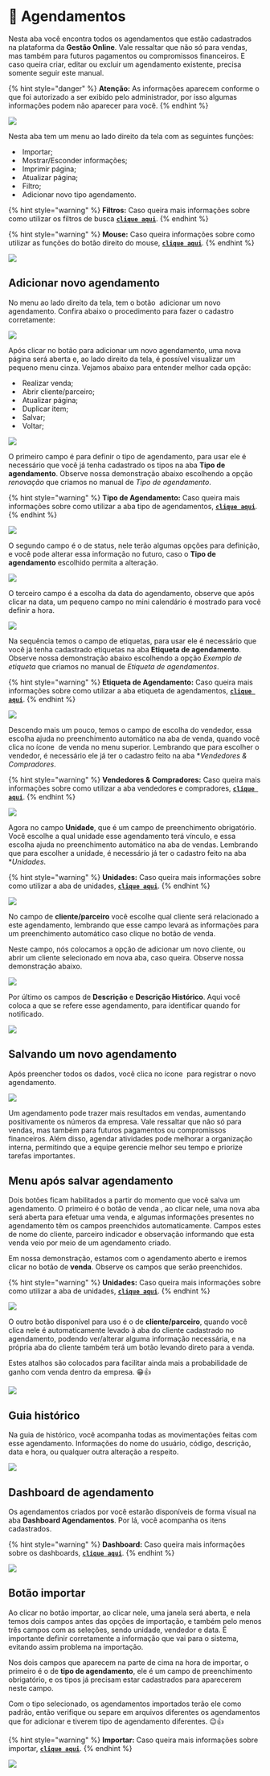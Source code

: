 # 📅 Agendamentos

Nesta aba você encontra todos os agendamentos que estão cadastrados na plataforma da **Gestão Online**. Vale ressaltar que não só para vendas, mas também para futuros pagamentos ou compromissos financeiros. E caso queira criar, editar ou excluir um agendamento existente, precisa somente seguir este manual.

{% hint style="danger" %}
**Atenção:** As informações aparecem conforme o que foi autorizado a ser exibido pelo administrador, por isso algumas informações podem não aparecer para você.
{% endhint %}

![](/erp-v2/assets/funcionalidades/agendamentos/aba_agendamentos.gif)

Nesta aba tem um menu ao lado direito da tela com as seguintes funções:

- <img src="/erp-v2/assets/icon_importar.png" alt="" data-size="line"> Importar;
- <img src="/erp-v2/assets/icon_exibir.png" alt="" data-size="line"> Mostrar/Esconder informações;
- <img src="/erp-v2/assets/icon_imprimir.png" alt="" data-size="line"> Imprimir página;
- <img src="/erp-v2/assets/icon_atualizar.png" alt="" data-size="line"> Atualizar página;
- <img src="/erp-v2/assets/icon_filtro.png" alt="" data-size="line"> Filtro;
- <img src="/erp-v2/assets/icon_add.png" alt="" data-size="line"> Adicionar novo tipo agendamento.

{% hint style="warning" %}
**Filtros:** Caso queira mais informações sobre como utilizar os filtros de busca [**`clique aqui`**](/erp-v2/primeiro_acesso/filtros.md).
{% endhint %}

{% hint style="warning" %}
**Mouse:** Caso queira informações sobre como utilizar as funções do botão direito do mouse, [**`clique aqui`**](https://docs.gestao.plus/erp-v2/primeiro_acesso/atalhos_internos#menu-botao-direito-do-mouse).
{% endhint %}

![](/erp-v2/assets/funcionalidades/agendamentos/aba_agendamentos_menu.png)

## Adicionar novo agendamento

No menu ao lado direito da tela, tem o botão <img src="/erp-v2/assets/icon_add.png" alt="" data-size="line"> adicionar um novo agendamento. Confira abaixo o procedimento para fazer o cadastro corretamente:

![](/erp-v2/assets/funcionalidades/agendamentos/aba_agendamentos_add.png)

Após clicar no botão para adicionar um novo agendamento, uma nova página será aberta e, ao lado direito da tela, é possível visualizar um pequeno menu cinza. Vejamos abaixo para entender melhor cada opção:

- <img src="/erp-v2/assets/icon_cifrao.png" alt="" data-size="line"> Realizar venda;
- <img src="/erp-v2/assets/icon_parceiros.png" alt="" data-size="line"> Abrir cliente/parceiro;
- <img src="/erp-v2/assets/icon_atualizar.png" alt="" data-size="line"> Atualizar página;
- <img src="/erp-v2/assets/icon_duplicar.png" alt="" data-size="line"> Duplicar item;
- <img src="/erp-v2/assets/icon_salvar.png" alt="" data-size="line"> Salvar;
- <img src="/erp-v2/assets/icon_voltar.png" alt="" data-size="line"> Voltar;

![](/erp-v2/assets/funcionalidades/agendamentos/aba_agendamentos_add_menu.png)

O primeiro campo é para definir o tipo de agendamento, para usar ele é necessário que você já tenha cadastrado os tipos na aba **Tipo de agendamento**. Observe nossa demonstração abaixo escolhendo a opção *renovação* que criamos no manual de *Tipo de agendamento*.

{% hint style="warning" %}
**Tipo de Agendamento:** Caso queira mais informações sobre como utilizar a aba tipo de agendamentos, [**`clique aqui`**](/erp-v2/funcionalidades/agendamentos_atividades/tipo_agendamentos.md).
{% endhint %}

![](/erp-v2/assets/funcionalidades/agendamentos/aba_agendamento_add_campo_tipo.gif)

O segundo campo é o de status, nele terão algumas opções para definição, e você pode alterar essa informação no futuro, caso o **Tipo de agendamento** escolhido permita a alteração.

![](/erp-v2/assets/funcionalidades/agendamentos/aba_agendamentos_add_campo_status.png)

O terceiro campo é a escolha da data do agendamento, observe que após clicar na data, um pequeno campo no mini calendário é mostrado para você definir a hora.

![](/erp-v2/assets/funcionalidades/agendamentos/aba_agendamento_add_campo_data.gif)

Na sequência temos o campo de etiquetas, para usar ele é necessário que você já tenha cadastrado etiquetas na aba **Etiqueta de agendamento**. Observe nossa demonstração abaixo escolhendo a opção *Exemplo de etiqueta* que criamos no manual de *Etiqueta de agendamentos*.

{% hint style="warning" %}
**Etiqueta de Agendamento:** Caso queira mais informações sobre como utilizar a aba etiqueta de agendamentos, [**`clique aqui`**](/erp-v2/funcionalidades/agendamentos_atividades/etiqueta_agendamentos.md).
{% endhint %}

![](/erp-v2/assets/funcionalidades/agendamentos/aba_agendamento_add_campo_etiquetas.gif)

Descendo mais um pouco, temos o campo de escolha do vendedor, essa escolha ajuda no preenchimento automático na aba de venda, quando você clica no ícone <img src="/erp-v2/assets/icon_cifrao.png" alt="" data-size="line"> de venda no menu superior. Lembrando que para escolher o vendedor, é necessário ele já ter o cadastro feito na aba **Vendedores & Compradores*.

{% hint style="warning" %}
**Vendedores & Compradores:** Caso queira mais informações sobre como utilizar a aba vendedores e compradores, [**`clique aqui`**](/erp-v2/funcionalidades/usuarios_vendedores/vendedores_compradores.md).
{% endhint %}

![](/erp-v2/assets/funcionalidades/agendamentos/aba_agendamento_add_campo_vendedor.png)

Agora no campo **Unidade**, que é um campo de preenchimento obrigatório. Você escolhe a qual unidade esse agendamento terá vínculo, e essa escolha ajuda no preenchimento automático na aba de vendas. Lembrando que para escolher a unidade, é necessário já ter o cadastro feito na aba **Unidades*.

{% hint style="warning" %}
**Unidades:** Caso queira mais informações sobre como utilizar a aba de unidades, [**`clique aqui`**](/erp-v2/funcionalidades/unidades_locais_estoque/unidades_lojas.md).
{% endhint %}

![](/erp-v2/assets/funcionalidades/agendamentos/aba_agendamento_add_campo_unidades.png)

No campo de **cliente/parceiro** você escolhe qual cliente será relacionado a este agendamento, lembrando que esse campo levará as informações para um preenchimento automático caso clique no botão de venda. 

Neste campo, nós colocamos a opção de adicionar um novo cliente, ou abrir um cliente selecionado em nova aba, caso queira. Observe nossa demonstração abaixo.

![](/erp-v2/assets/funcionalidades/agendamentos/aba_agendamento_add_campo_cliente.gif)

Por último os campos de **Descrição** e **Descrição Histórico**. Aqui você coloca a que se refere esse agendamento, para identificar quando for notificado.

![](/erp-v2/assets/funcionalidades/agendamentos/aba_agendamento_add_campo_descricao.png)

## Salvando um novo agendamento

Após preencher todos os dados, você clica no ícone <img src="/erp-v2/assets/icon_salvar.png" alt="" data-size="line"> para registrar o novo agendamento.

![](/erp-v2/assets/funcionalidades/agendamentos/aba_agendamento_add_salvar.gif)

Um agendamento pode trazer mais resultados em vendas, aumentando positivamente os números da empresa. Vale ressaltar que não só para vendas, mas também para futuros pagamentos ou compromissos financeiros. Além disso, agendar atividades pode melhorar a organização interna, permitindo que a equipe gerencie melhor seu tempo e priorize tarefas importantes.

## Menu após salvar agendamento

Dois botões ficam habilitados a partir do momento que você salva um agendamento. O primeiro é o botão de venda <img src="/erp-v2/assets/icon_cifrao.png" alt="" data-size="line">, ao clicar nele, uma nova aba será aberta para efetuar uma venda, e algumas informações presentes no agendamento têm os campos preenchidos automaticamente. Campos estes de nome do cliente, parceiro indicador e observação informando que esta venda veio por meio de um agendamento criado.

Em nossa demonstração, estamos com o agendamento aberto e iremos clicar no botão de **venda**. Observe os campos que serão preenchidos.

{% hint style="warning" %}
**Unidades:** Caso queira mais informações sobre como utilizar a aba de unidades, [**`clique aqui`**](/erp-v2/funcionalidades/unidades_locais_estoque/unidades_lojas.md).
{% endhint %}

![](/erp-v2/assets/funcionalidades/agendamentos/aba_agendamento_add_menu_btn_venda.gif)

O outro botão disponível para uso é o de **cliente/parceiro**, quando você clica nele é automaticamente levado à aba do cliente cadastrado no agendamento, podendo ver/alterar alguma informação necessária, e na própria aba do cliente também terá um botão levando direto para a venda.

Estes atalhos são colocados para facilitar ainda mais a probabilidade de ganho com venda dentro da empresa. 😁👍

![](/erp-v2/assets/funcionalidades/agendamentos/aba_agendamento_add_menu_btn_cliente.gif)

## Guia histórico

Na guia de histórico, você acompanha todas as movimentações feitas com esse agendamento. Informações do nome do usuário, código, descrição, data e hora, ou qualquer outra alteração a respeito.

![](/erp-v2/assets/funcionalidades/iagendamentos/aba_agendamento_add_guia_historico.png)

## Dashboard de agendamento

Os agendamentos criados por você estarão disponíveis de forma visual na aba **Dashboard Agendamentos**. Por lá, você acompanha os itens cadastrados.

{% hint style="warning" %}
**Dashboard:** Caso queira mais informações sobre os dashboards, [**`clique aqui`**](/erp-v2/primeiro_acesso/relatorios_dashboard_grid.md).
{% endhint %}

![](/erp-v2/assets/funcionalidades/iagendamentos/aba_agendamento_dashboard_agendamentos.gif)

## Botão importar

Ao clicar no botão importar, ao clicar nele, uma janela será aberta, e nela temos dois campos antes das opções de importação, e também pelo menos três campos com as seleções, sendo unidade, vendedor e data. É importante definir corretamente a informação que vai para o sistema, evitando assim problema na importação.

Nos dois campos que aparecem na parte de cima na hora de importar, o primeiro é o de **tipo de agendamento**, ele é um campo de preenchimento obrigatório, e os tipos já precisam estar cadastrados para aparecerem neste campo.

Com o tipo selecionado, os agendamentos importados terão ele como padrão, então verifique ou separe em arquivos diferentes os agendamentos que for adicionar e tiverem tipo de agendamento diferentes. 😉👍

{% hint style="warning" %}
**Importar:** Caso queira mais informações sobre importar, [**`clique aqui`**](/erp-v2/primeiro_acesso/importar.md).
{% endhint %}

![](/erp-v2/assets/importar_botao_planilha_campos_select.gif)